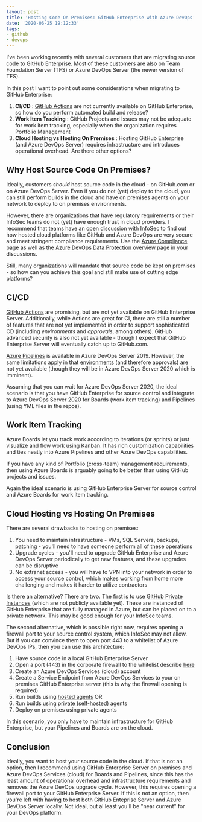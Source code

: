 ```yaml
---
layout: post
title: 'Hosting Code On Premises: GitHub Enterprise with Azure DevOps'
date: '2020-06-25 19:12:33'
tags:
- github
- devops
---
```


I've been working recently with several customers that are migrating source code to GitHub Enterprise. Most of these customers are also on Team Foundation Server (TFS) or Azure DevOps Server (the newer version of TFS).

In this post I want to point out some considerations when migrating to GitHub Enterprise:

1. **CI/CD** : [GitHub Actions](https://github.com/features/actions) are not currently available on GitHub Enterprise, so how do you perform automated build and release?
2. **Work Item Tracking** : GitHub Projects and Issues may not be adequate for work item tracking, especially when the organization requires Portfolio Management
3. **Cloud Hosting vs Hosting On Premises** : Hosting GitHub Enterprise (and Azure DevOps Server) requires infrastructure and introduces operational overhead. Are there other options?

## Why Host Source Code On Premises?

Ideally, customers _should_ host source code in the cloud - on GitHub.com or on Azure DevOps Server. Even if you do not (yet) deploy to the cloud, you can still perform builds in the cloud and have on premises agents on your network to deploy to on premises environments.

However, there are organizations that have regulatory requirements or their InfoSec teams do not (yet) have enough trust in cloud providers. I recommend that teams have an open discussion with InfoSec to find out how hosted cloud platforms like GitHub and Azure DevOps are very secure and meet stringent compliance requirements. Use the [Azure Compliance page](https://azure.microsoft.com/en-us/overview/trusted-cloud/compliance/) as well as the [Azure DevOps Data Protection overview page](https://docs.microsoft.com/en-us/azure/devops/organizations/security/data-protection?view=azure-devops) in your discussions.

Still, many organizations will mandate that source code be kept on premises - so how can you achieve this goal and still make use of cutting edge platforms?

## CI/CD

[GitHub Actions](https://github.com/features/actions) are promising, but are not yet available on GitHub Enterprise Server. Additionally, while Actions are great for CI, there are still a number of features that are not yet implemented in order to support sophisticated CD (including _environments_ and _approvals_, among others). GitHub advanced security is also not yet available - though I expect that GitHub Enterprise Server will eventually catch up to GitHub.com.

[Azure Pipelines](https://azure.microsoft.com/en-us/services/devops/pipelines/) is available in Azure DevOps Server 2019. However, the same limitations apply in that [environments](https://docs.microsoft.com/en-us/azure/devops/pipelines/process/environments?view=azure-devops) (and therefore approvals) are not yet available (though they will be in Azure DevOps Server 2020 which is imminent).

Assuming that you can wait for Azure DevOps Server 2020, the ideal scenario is that you have GitHub Enterprise for source control and integrate to Azure DevOps Server 2020 for Boards (work item tracking) and Pipelines (using YML files in the repos).

## Work Item Tracking

Azure Boards let you track work according to iterations (or sprints) or just visualize and flow work using Kanban. It has rich customization capabilities and ties neatly into Azure Pipelines and other Azure DevOps capabilities.

If you have any kind of Portfolio (cross-team) management requirements, then using Azure Boards is arguably going to be better than using GitHub projects and issues.

Again the ideal scenario is using GitHub Enterprise Server for source control and Azure Boards for work item tracking.

## Cloud Hosting vs Hosting On Premises

There are several drawbacks to hosting on premises:

1. You need to maintain infrastructure - VMs, SQL Servers, backups, patching - you'll need to have someone perform all of these operations
2. Upgrade cycles - you'll need to upgrade GitHub Enterprise and Azure DevOps Server periodically to get new features, and these upgrades can be disruptive
3. No extranet access - you will have to VPN into your network in order to access your source control, which makes working from home more challenging and makes it harder to utilize contractors

Is there an alternative? There are two. The first is to use [GitHub Private Instances](https://github.blog/2020-05-06-new-from-satellite-2020-github-codespaces-github-discussions-securing-code-in-private-repositories-and-more/#private) (which are not publicly available yet). These are instanced of GitHub Enterprise that are fully managed in Azure, but can be placed on to a private network. This may be good enough for your InfoSec teams.

The second alternative, which is possible right now, requires opening a firewall port to your source control system, which InfoSec may not allow. But if you can convince them to open port 443 to a whitelist of Azure DevOps IPs, then you can use this architecture:

1. Have source code in a local GitHub Enterprise Server
2. Open a port (443) in the corporate firewall to the whitelist describe [here](https://docs.microsoft.com/en-us/azure/devops/organizations/security/allow-list-ip-url?view=azure-devops)
3. Create an Azure DevOps Services (cloud) account
4. Create a Service Endpoint from Azure DevOps Services to your on premises GitHub Enterprise server (this is why the firewall opening is required)
5. Run builds using [hosted agents](https://docs.microsoft.com/en-us/azure/devops/pipelines/agents/agents?view=azure-devops&tabs=browser#microsoft-hosted-agents) OR
6. Run builds using [private (self-hosted)](https://docs.microsoft.com/en-us/azure/devops/pipelines/agents/agents?view=azure-devops&tabs=browser#install) agents
7. Deploy on premises using private agents

In this scenario, you only have to maintain infrastructure for GitHub Enterprise, but your Pipelines and Boards are on the cloud.

## Conclusion

Ideally, you want to host your source code in the cloud. If that is not an option, then I recommend using GitHub Enterprise Server on premises and Azure DevOps Services (cloud) for Boards and Pipelines, since this has the least amount of operational overhead and infrastructure requirements and removes the Azure DevOps upgrade cycle. However, this requires opening a firewall port to your GitHub Enterprise Server. If this is not an option, then you're left with having to host both GitHub Enteprise Server and Azure DevOps Server locally. Not ideal, but al least you'll be "near current" for your DevOps platform.


